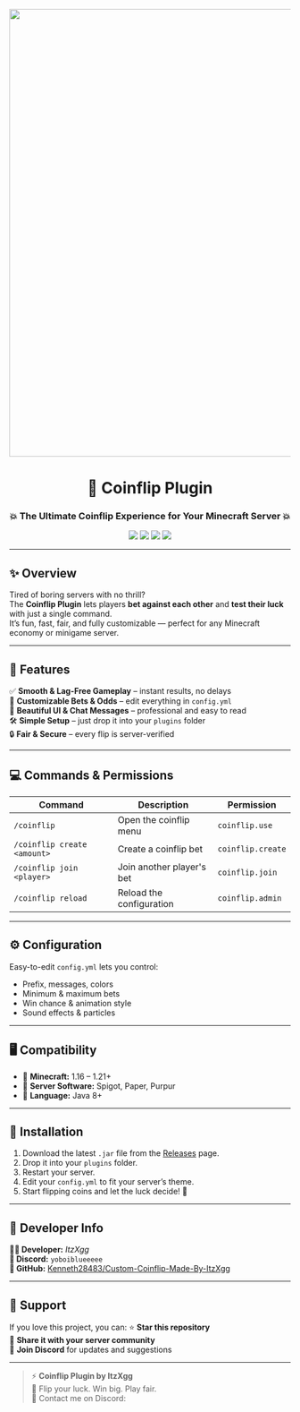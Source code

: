 <!-- Banner -->
<p align="center">
  <img src="https://github.com/Kenneth28483/Custom-Coinflip-Made-By-ItzXgg/blob/main/banner.png?raw=true" width="800"/>
</p>

<h1 align="center">🎲 Coinflip Plugin</h1>
<h3 align="center">💥 The Ultimate Coinflip Experience for Your Minecraft Server 💥</h3>

<p align="center">
  <a href="https://github.com/Kenneth28483"><img src="https://img.shields.io/badge/Author-ItzXgg-blue?style=for-the-badge"></a>
  <img src="https://img.shields.io/badge/Made%20With-Java-orange?style=for-the-badge">
  <img src="https://img.shields.io/badge/Tested%20On-Spigot%20%7C%20Paper%20%7C%20Purpur-brightgreen?style=for-the-badge">
  <img src="https://img.shields.io/badge/Version-1.0.0-yellow?style=for-the-badge">
</p>

---

## ✨ Overview

Tired of boring servers with no thrill?  
The **Coinflip Plugin** lets players **bet against each other** and **test their luck** with just a single command.  
It’s fun, fast, fair, and fully customizable — perfect for any Minecraft economy or minigame server.

---

## 🧩 Features

✅ **Smooth & Lag-Free Gameplay** – instant results, no delays  
💸 **Customizable Bets & Odds** – edit everything in `config.yml`  
🎨 **Beautiful UI & Chat Messages** – professional and easy to read  
🛠️ **Simple Setup** – just drop it into your `plugins` folder  
🔒 **Fair & Secure** – every flip is server-verified  

---

## 💻 Commands & Permissions

| Command | Description | Permission |
|----------|--------------|-------------|
| `/coinflip` | Open the coinflip menu | `coinflip.use` |
| `/coinflip create <amount>` | Create a coinflip bet | `coinflip.create` |
| `/coinflip join <player>` | Join another player's bet | `coinflip.join` |
| `/coinflip reload` | Reload the configuration | `coinflip.admin` |

---

## ⚙️ Configuration

Easy-to-edit `config.yml` lets you control:
- Prefix, messages, colors  
- Minimum & maximum bets  
- Win chance & animation style  
- Sound effects & particles  

---

## 🖥️ Compatibility

- 🧱 **Minecraft:** 1.16 – 1.21+  
- 🔌 **Server Software:** Spigot, Paper, Purpur  
- 🧰 **Language:** Java 8+  

---

## 🚀 Installation

1. Download the latest `.jar` file from the [Releases](../../releases) page.  
2. Drop it into your `plugins` folder.  
3. Restart your server.  
4. Edit your `config.yml` to fit your server’s theme.  
5. Start flipping coins and let the luck decide! 🎉  

---

## 🧠 Developer Info

**👨‍💻 Developer:** *ItzXgg*  
**💬 Discord:** `yoboiblueeeee`  
**🔗 GitHub:** [Kenneth28483/Custom-Coinflip-Made-By-ItzXgg](https://github.com/Kenneth28483/Custom-Coinflip-Made-By-ItzXgg)

---

## 💖 Support

If you love this project, you can:
⭐ **Star this repository**  
📢 **Share it with your server community**  
💬 **Join Discord** for updates and suggestions  

---

> ⚡ **Coinflip Plugin by ItzXgg**  
> 🎲 Flip your luck. Win big. Play fair.  
> 💬 Contact me on Discord:
